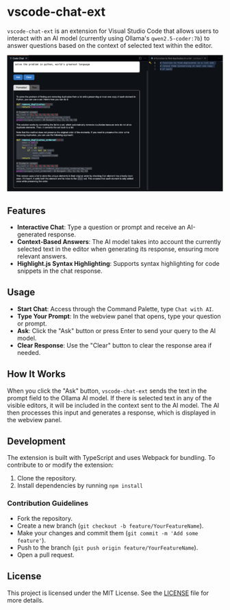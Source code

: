 # vscode-chat-ext

`vscode-chat-ext` is an extension for Visual Studio Code that allows users to interact with an AI model (currently using Ollama's `qwen2.5-coder:7b`) to answer questions based on the context of selected text within the editor.

![Screenshot](screenshot.png)


## Features

- **Interactive Chat**: Type a question or prompt and receive an AI-generated response.
- **Context-Based Answers**: The AI model takes into account the currently selected text in the editor when generating its response, ensuring more relevant answers.
- **Highlight.js Syntax Highlighting**: Supports syntax highlighting for code snippets in the chat response.

## Usage

- **Start Chat**: Access through the Command Palette, type `Chat with AI`.
- **Type Your Prompt**: In the webview panel that opens, type your question or prompt.
- **Ask**: Click the "Ask" button or press Enter to send your query to the AI model.
- **Clear Response**: Use the "Clear" button to clear the response area if needed.

## How It Works

When you click the "Ask" button, `vscode-chat-ext` sends the text in the prompt field to the Ollama AI model. If there is selected text in any of the visible editors, it will be included in the context sent to the AI model. The AI then processes this input and generates a response, which is displayed in the webview panel.

## Development

The extension is built with TypeScript and uses Webpack for bundling. To contribute to or modify the extension:

1. Clone the repository.
2. Install dependencies by running `npm install`

### Contribution Guidelines

- Fork the repository.
- Create a new branch (`git checkout -b feature/YourFeatureName`).
- Make your changes and commit them (`git commit -m 'Add some feature'`).
- Push to the branch (`git push origin feature/YourFeatureName`).
- Open a pull request.

## License

This project is licensed under the MIT License. See the [LICENSE](LICENSE) file for more details.

